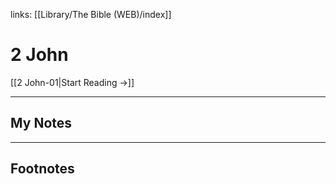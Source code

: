 links: [[Library/The Bible (WEB)/index]]
# 2 John

[[2 John-01|Start Reading →]]

---
## My Notes

---
## Footnotes